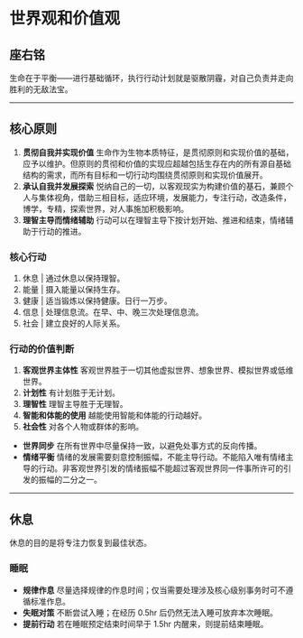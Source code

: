 # 世界观和价值观

## 座右铭

生命在于平衡——进行基础循环，执行行动计划就是驱散阴霾，对自己负责并走向胜利的无敌法宝。

---

## 核心原则

1. **贯彻自我并实现价值** 生命作为生物本质特征，是贯彻原则和实现价值的基础，应予以维护。但原则的贯彻和价值的实现应超越包括生存在内的所有源自基础结构的需求，而所有目标和一切行动均围绕贯彻原则和实现价值展开。
2. **承认自我并发展探索** 悦纳自己的一切，以客观现实为构建价值的基石，兼顾个人与集体视角，借助三相目标，适应环境，发展能力，专注行动，改造条件，博学，专精，探索世界，对人事施加积极影响。
3. **理智主导而情绪辅助** 行动可以在理智主导下按计划开始、推进和结束，情绪辅助于行动的推进。

### 核心行动

1. 休息 | 通过休息以保持理智。
2. 能量 | 摄入能量以保持生存。
3. 健康 | 适当锻炼以保持健康。日行一万步。
4. 信息 | 处理信息流。在早、中、晚三次处理信息流。
5. 社会 | 建立良好的人际关系。

### 行动的价值判断

1. **客观世界主体性** 客观世界胜于一切其他虚拟世界、想象世界、模拟世界或低维世界。
2. **计划性** 有计划胜于无计划。
3. **理智性** 理智主导胜于无理智。
4. **智能和体能的使用** 越能使用智能和体能的行动越好。
5. **社会性** 对各个人物或群体的影响。

- **世界同步** 在所有世界中尽量保持一致，以避免处事方式的反向传播。
- **情绪平衡** 情绪的发展需要刻意控制振幅，不能主导行动。不能陷入唯有情绪主导的行动。非客观世界引发的情绪振幅不能超过客观世界同一件事所许可的引发的振幅的二分之一。

---

## 休息

休息的目的是将专注力恢复到最佳状态。

### 睡眠

- **规律作息** 尽量选择规律的作息时间；仅当需要处理涉及核心级别事务时可不遵循标准作息。
- **失眠对策** 不断尝试入睡；在经历 0.5hr 后仍然无法入睡可放弃本次睡眠。
- **提前行动** 若在睡眠预定结束时间早于 1.5hr 内醒来，则提前结束睡眠。
